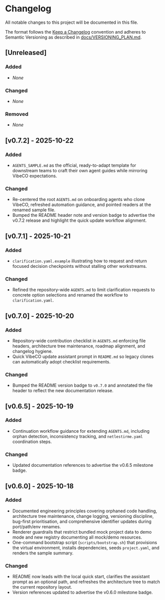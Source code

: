 <!--
  Scope: Repository-wide change history for VibeCO.
  Last updated: Recorded the v0.7.2 release with refreshed agent guidance and sample template rename.
-->

# Changelog

All notable changes to this project will be documented in this file.

The format follows the [Keep a Changelog](https://keepachangelog.com/en/1.0.0/) convention and adheres to Semantic Versioning as described in [docs/VERSIONING_PLAN.md](docs/VERSIONING_PLAN.md).

<!-- Maintainer note: Unreleased section documents checklist/policy updates pending next tagged release. -->

## [Unreleased]
### Added
- _None_

### Changed
- _None_

### Removed
- _None_

## [v0.7.2] - 2025-10-22
### Added
- `AGENTS_SAMPLE.md` as the official, ready-to-adapt template for downstream teams to craft their own agent guides while mirroring VibeCO expectations.

### Changed
- Re-centered the root `AGENTS.md` on onboarding agents who clone VibeCO, refreshed automation guidance, and pointed readers at the renamed sample file.
- Bumped the README header note and version badge to advertise the v0.7.2 release and highlight the quick update workflow alignment.

## [v0.7.1] - 2025-10-21
### Added
- `clarification.yaml.example` illustrating how to request and return focused decision checkpoints without stalling other workstreams.

### Changed
- Refined the repository-wide `AGENTS.md` to limit clarification requests to concrete option selections and renamed the workflow to `clarification.yaml`.

## [v0.7.0] - 2025-10-20
### Added
- Repository-wide contribution checklist in `AGENTS.md` enforcing file headers, architecture tree maintenance, roadmap alignment, and changelog hygiene.
- Quick VibeCO update assistant prompt in `README.md` so legacy clones can automatically adopt checklist requirements.

### Changed
- Bumped the README version badge to `v0.7.0` and annotated the file header to reflect the new documentation release.

## [v0.6.5] - 2025-10-19
### Added
- Continuation workflow guidance for extending `AGENTS.md`, including orphan detection, inconsistency tracking, and `netlestirme.yaml` coordination steps.

### Changed
- Updated documentation references to advertise the v0.6.5 milestone badge.

## [v0.6.0] - 2025-10-18
### Added
- Documented engineering principles covering orphaned code handling, architecture tree maintenance, change logging, versioning discipline, bug-first prioritisation, and comprehensive identifier updates during port/path/env renames.
- Renderer guardrails that restrict bundled mock project data to demo mode and new registry documenting all mock/demo resources.
- One-command bootstrap script (`scripts/bootstrap.sh`) that provisions the virtual environment, installs dependencies, seeds `project.yaml`, and renders the sample summary.

### Changed
- README now leads with the local quick start, clarifies the assistant prompt as an optional path, and refreshes the architecture tree to match the current repository layout.
- Version references updated to advertise the v0.6.0 milestone badge.


